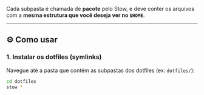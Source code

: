Cada subpasta é chamada de **pacote** pelo Stow, e deve conter os arquivos com a **mesma estrutura que você deseja ver no `$HOME`**.

---

## ⚙️ Como usar

### 1. Instalar os dotfiles (symlinks)

Navegue até a pasta que contém as subpastas dos dotfiles (ex: `dotfiles/`):

```bash
cd dotfiles
stow *

